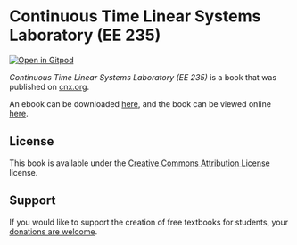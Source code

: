 # Continuous Time Linear Systems Laboratory (EE 235)

[![Open in Gitpod](https://gitpod.io/button/open-in-gitpod.svg)](https://gitpod.io/from-referrer/)

_Continuous Time Linear Systems Laboratory (EE 235)_ is a book that was published on [cnx.org](https://cnx.org/).

An ebook can be downloaded [here](https://github.com/cnx-user-books/cnxbook-continuous-time-linear-systems-laboratory-ee-235/releases/latest), and the book can be viewed online [here](https://github.com/cnx-user-books/cnxbook-continuous-time-linear-systems-laboratory-ee-235/releases/latest).

## License
This book is available under the [Creative Commons Attribution License](./LICENSE) license.

## Support
If you would like to support the creation of free textbooks for students, your [donations are welcome](https://riceconnect.rice.edu/donation/support-openstax-banner).
